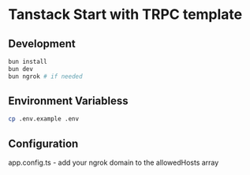 # Tanstack Start with TRPC template

## Development

```bash
bun install
bun dev
bun ngrok # if needed
```

## Environment Variabless

```bash
cp .env.example .env
```

## Configuration

app.config.ts - add your ngrok domain to the allowedHosts array
